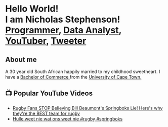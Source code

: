 <h1>Hello World! <br/k>
I am Nicholas Stephenson! <br/><a href="https://github.com/StellieStephenson">Programmer</a>,
<a href="https://www.linkedin.com/in/nicholas-stephenson-27a648103">Data Analyst</a>, <a href="https://www.youtube.com/@nicstephenson">YouTuber</a>, <a href="https://www.x.com/rugbyaurelius">Tweeter</a>

<h2> About me</h2>
A 30 year old South African happily married to my childhood sweetheart. I have a <a href="https://www.uct.ac.za/students/study-uct-degrees-diplomas-commerce/commerce-undergraduate"> Bachelor of Commerce </a> from the <a href="https://en.wikipedia.org/wiki/University_of_Cape_Town"> University of Cape Town. </a> 

<h2>📺 Popular YouTube Videos</h2>

- [Rugby Fans STOP Believing Bill Beaumont's Springboks Lie! Here's why they're the BEST team for rugby](https://www.youtube.com/watch?v=yH_a2emOu-g&t=38s)
- [Hulle weet nie wat ons weet nie #rugby #springboks](https://www.youtube.com/shorts/mpD6tuSY6Qs)
